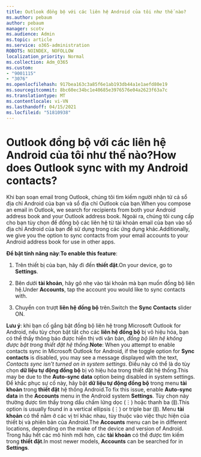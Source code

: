 ```yaml
---
title: Outlook đồng bộ với các liên hệ Android của tôi như thế nào?
ms.author: pebaum
author: pebaum
manager: scotv
ms.audience: Admin
ms.topic: article
ms.service: o365-administration
ROBOTS: NOINDEX, NOFOLLOW
localization_priority: Normal
ms.collection: Adm_O365
ms.custom:
- "9001115"
- "3076"
ms.openlocfilehash: 917bea163c3a85f6e1ab193db44a1e1aefd80e19
ms.sourcegitcommit: 8bc60ec34bc1e40685e3976576e04a2623f63a7c
ms.translationtype: MT
ms.contentlocale: vi-VN
ms.lasthandoff: 04/15/2021
ms.locfileid: "51810938"
---
```

# <a name="how-does-outlook-sync-with-my-android-contacts"></a><span data-ttu-id="7524c-102">Outlook đồng bộ với các liên hệ Android của tôi như thế nào?</span><span class="sxs-lookup"><span data-stu-id="7524c-102">How does Outlook sync with my Android contacts?</span></span>

<span data-ttu-id="7524c-103">Khi bạn soạn email trong Outlook, chúng tôi tìm kiếm người nhận từ cả sổ địa chỉ Android của bạn và sổ địa chỉ Outlook của bạn.</span><span class="sxs-lookup"><span data-stu-id="7524c-103">When you compose an email in Outlook, we search for recipients from both your Android address book and your Outlook address book.</span></span> <span data-ttu-id="7524c-104">Ngoài ra, chúng tôi cung cấp cho bạn tùy chọn để đồng bộ các liên hệ từ tài khoản email của bạn vào sổ địa chỉ Android của bạn để sử dụng trong các ứng dụng khác.</span><span class="sxs-lookup"><span data-stu-id="7524c-104">Additionally, we give you the option to sync contacts from your email accounts to your Android address book for use in other apps.</span></span> 
 
<span data-ttu-id="7524c-105">**Để bật tính năng này**:</span><span class="sxs-lookup"><span data-stu-id="7524c-105">**To enable this feature**:</span></span>
 
1. <span data-ttu-id="7524c-106">Trên thiết bị của bạn, hãy đi đến **thiết đặt**.</span><span class="sxs-lookup"><span data-stu-id="7524c-106">On your device, go to **Settings**.</span></span>

2. <span data-ttu-id="7524c-107">Bên dưới **tài khoản**, hãy gõ nhẹ vào tài khoản mà bạn muốn đồng bộ liên hệ.</span><span class="sxs-lookup"><span data-stu-id="7524c-107">Under **Accounts**, tap the account you would like to sync contacts with.</span></span>

3. <span data-ttu-id="7524c-108">Chuyển con trượt **liên hệ đồng bộ** trên.</span><span class="sxs-lookup"><span data-stu-id="7524c-108">Switch the **Sync Contacts** slider ON.</span></span>
 
<span data-ttu-id="7524c-109">**Lưu ý**: khi bạn cố gắng bật đồng bộ liên hệ trong Microsoft Outlook for Android, nếu tùy chọn bật tắt cho các **liên hệ đồng bộ** bị vô hiệu hóa, bạn có thể thấy thông báo được hiển thị với văn bản, *đồng bộ liên hệ không được bật trong thiết đặt hệ thống*.</span><span class="sxs-lookup"><span data-stu-id="7524c-109">**Note**: When you attempt to enable contacts sync in Microsoft Outlook for Android, if the toggle option for **Sync contacts** is disabled, you may see a message displayed with the text, *Contacts sync isn't turned on in system settings*.</span></span> <span data-ttu-id="7524c-110">Điều này có thể là do tùy chọn **dữ liệu tự động đồng bộ** bị vô hiệu hóa trong thiết đặt hệ thống.</span><span class="sxs-lookup"><span data-stu-id="7524c-110">This may be due to the **Auto-sync data** option being disabled in system settings.</span></span> <span data-ttu-id="7524c-111">Để khắc phục sự cố này, hãy bật  **dữ liệu tự động đồng bộ** trong menu  **tài khoản** trong  **thiết đặt** hệ thống Android.</span><span class="sxs-lookup"><span data-stu-id="7524c-111">To fix this issue, enable  **Auto-sync data** in the  **Accounts** menu in the Android system  **Settings**.</span></span> <span data-ttu-id="7524c-112">Tùy chọn này thường được tìm thấy trong dấu chấm lửng dọc (⋮) hoặc thanh ba (⫼).</span><span class="sxs-lookup"><span data-stu-id="7524c-112">This option is usually found in a vertical ellipsis (⋮) or triple bar (⫼).</span></span> <span data-ttu-id="7524c-113">Menu  **tài khoản** có thể nằm ở các vị trí khác nhau, tùy thuộc vào việc thực hiện của thiết bị và phiên bản của Android.</span><span class="sxs-lookup"><span data-stu-id="7524c-113">The  **Accounts** menu can be in different locations, depending on the make of the device and version of Android.</span></span> <span data-ttu-id="7524c-114">Trong hầu hết các mô hình mới hơn, các **tài khoản** có thể được tìm kiếm trong **thiết đặt**.</span><span class="sxs-lookup"><span data-stu-id="7524c-114">In most newer models, **Accounts** can be searched for in **Settings**.</span></span>